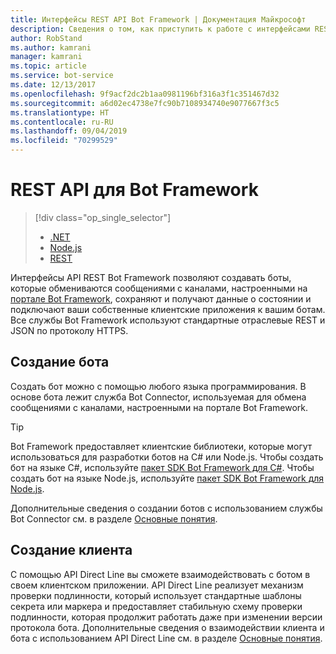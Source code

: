 ```yaml
---
title: Интерфейсы REST API Bot Framework | Документация Майкрософт
description: Сведения о том, как приступить к работе с интерфейсами REST API Bot Framework, которые можно использовать для создания ботов и клиентов, подключающихся к ботам.
author: RobStand
ms.author: kamrani
manager: kamrani
ms.topic: article
ms.service: bot-service
ms.date: 12/13/2017
ms.openlocfilehash: 9f9acf2dc2b1aa0981196bf316a3f1c351467d32
ms.sourcegitcommit: a6d02ec4738e7fc90b7108934740e9077667f3c5
ms.translationtype: HT
ms.contentlocale: ru-RU
ms.lasthandoff: 09/04/2019
ms.locfileid: "70299529"
---
```

# <a name="bot-framework-rest-apis"></a>REST API для Bot Framework
> [!div class="op_single_selector"]
> - [.NET](../dotnet/bot-builder-dotnet-overview.md)
> - [Node.js](../nodejs/bot-builder-nodejs-overview.md)
> - [REST](../rest-api/bot-framework-rest-overview.md)

Интерфейсы API REST Bot Framework позволяют создавать боты, которые обмениваются сообщениями с каналами, настроенными на <a href="https://dev.botframework.com/" target="_blank">портале Bot Framework</a>, сохраняют и получают данные о состоянии и подключают ваши собственные клиентские приложения к вашим ботам. Все службы Bot Framework используют стандартные отраслевые REST и JSON по протоколу HTTPS.

## <a name="build-a-bot"></a>Создание бота

Создать бот можно с помощью любого языка программирования. В основе бота лежит служба Bot Connector, используемая для обмена сообщениями с каналами, настроенными на портале Bot Framework. 

> [!TIP]
> Bot Framework предоставляет клиентские библиотеки, которые могут использоваться для разработки ботов на C# или Node.js. Чтобы создать бот на языке C#, используйте [пакет SDK Bot Framework для C#](../dotnet/bot-builder-dotnet-overview.md). Чтобы создать бот на языке Node.js, используйте [пакет SDK Bot Framework для Node.js](../nodejs/index.md). 

Дополнительные сведения о создании ботов с использованием службы Bot Connector см. в разделе [Основные понятия](bot-framework-rest-connector-concepts.md).

## <a name="build-a-client"></a>Создание клиента

C помощью API Direct Line вы сможете взаимодействовать с ботом в своем клиентском приложении. API Direct Line реализует механизм проверки подлинности, который использует стандартные шаблоны секрета или маркера и предоставляет стабильную схему проверки подлинности, которая продолжит работать даже при изменении версии протокола бота. Дополнительные сведения о взаимодействии клиента и бота с использованием API Direct Line см. в разделе [Основные понятия](bot-framework-rest-direct-line-3-0-concepts.md). 